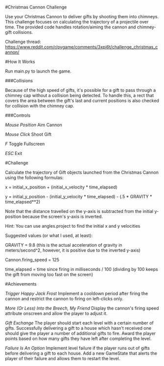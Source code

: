 #Christmas Cannon Challenge

Use your Christmas Cannon to deliver gifts by shooting them into chimneys. This challenge focuses on calculating the trajectory of a projectile over time. The provided code handles rotation/aiming the cannon and chimney-gift collisions.


Challenge thread: https://www.reddit.com/r/pygame/comments/3xpi6t/challenge_christmas_cannon/

#How It Works

Run main.py to launch the game.

###Collisions

Because of the high speed of gifts, it's possible for a gift to pass through a chimney cap without a collision being detected. To handle this, a rect that covers the area between
 the gift's last and current positions is also checked for collision with the chimney cap.

###Controls

*Mouse Position* Aim Cannon

*Mouse Click* Shoot Gift

*F* Toggle Fullscreen

*ESC* Exit

#Challenge

Calculate the trajectory of Gift objects launched from the Christmas Cannon using the following formulas:

x = initial_x_position + (initial_x_velocity * time_elapsed)

y = initial_y_position - (initial_y_velocity * time_elapsed) - (.5 * GRAVITY * time_elapsed**2)

Note that the distance travelled on the y-axis is subtracted from the initial y-position because the screen's y-axis is inverted.

Hint: You can use angles.project to find the initial x and y velocities

Suggested values (or what I used, at least):

GRAVITY = 9.8 (this is the actual acceleration of gravity in meters/second^2, however, it is positive due to the inverted y-axis)

Cannon.firing_speed = 125 

time_elapsed = time since firing in milliseconds / 100 (dividing by 100 keeps the gift from moving too fast on the screen)

#Achievements

*Trigger Happy Jack Frost* Implement a cooldown period after firing the cannon and restrict the cannon to firing on left-clicks only.

*More (Or Less) Into the Breech, My Friend* Display the cannon's firing speed attribute onscreen and allow the player to adjust it.

*Gift Exchange* The player should start each level with a certain number of gifts. Successfully delivering a gift to a house which hasn't received one
 should give the player a number of additional gifts to fire. Award the player points based on how many gifts they have left after completing the level.
 
*Failure Is An Option* Implement level failure if the player runs out of gifts before delivering a gift to each house. Add a new GameState that alerts the
 player of their failure and allows them to restart the level.


